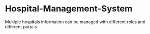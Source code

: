 # Hospital-Management-System
Multiple hospitals information can be managed with different roles and different portals
